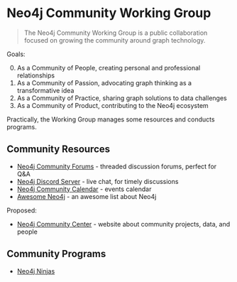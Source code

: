 # Neo4j Community Working Group

> The Neo4j Community Working Group is a public collaboration focused on growing the community around graph technology.

Goals:

0. As a Community of People, creating personal and professional relationships
1. As a Community of Passion, advocating graph thinking as a transformative idea
2. As a Community of Practice, sharing graph solutions to data challenges
3. As a Community of Product, contributing to the Neo4j ecosystem

Practically, the Working Group manages some resources and conducts programs.

## Community Resources

- [Neo4j Community Forums](https://community.neo4j.com) - threaded discussion forums, perfect for Q&A
- [Neo4j Discord Server](https://discord.com/invite/neo4j) - live chat, for timely discussions
- [Neo4j Community Calendar](https://calendar.google.com/calendar/u/0?cid=Y19wOXRscGo0Mm0xNmI0bG9tbDAwM3RkbmQxOEBncm91cC5jYWxlbmRhci5nb29nbGUuY29t) - events calendar
- [Awesome Neo4j](https://github.com/neo4j-contrib/awesome-neo4j) - an awesome list about Neo4j

Proposed:
- [Neo4j Community Center](https://github.com/neo4j-contrib/neo4j-cc) - website about community projects, data, and people

## Community Programs

- [Neo4j Ninjas](https://community.neo4j.com/t/neo4j-ninjas-master-neo4j-through-advanced-training-by-helping-people/12208)
